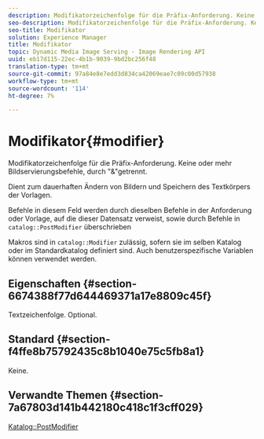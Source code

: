 ```yaml
---
description: Modifikatorzeichenfolge für die Präfix-Anforderung. Keine oder mehr Bildservierungsbefehle, durch "&"getrennt.
seo-description: Modifikatorzeichenfolge für die Präfix-Anforderung. Keine oder mehr Bildservierungsbefehle, durch "&"getrennt.
seo-title: Modifikator
solution: Experience Manager
title: Modifikator
topic: Dynamic Media Image Serving - Image Rendering API
uuid: eb17d115-22ec-4b1b-9039-9bd2bc256f48
translation-type: tm+mt
source-git-commit: 97a84e8e7edd3d834ca42069eae7c09c00d57938
workflow-type: tm+mt
source-wordcount: '114'
ht-degree: 7%

---
```



# Modifikator{#modifier}

Modifikatorzeichenfolge für die Präfix-Anforderung. Keine oder mehr Bildservierungsbefehle, durch &quot;&amp;&quot;getrennt.

Dient zum dauerhaften Ändern von Bildern und Speichern des Textkörpers der Vorlagen.

Befehle in diesem Feld werden durch dieselben Befehle in der Anforderung oder Vorlage, auf die dieser Datensatz verweist, sowie durch Befehle in `catalog::PostModifier` überschrieben

Makros sind in `catalog::Modifier` zulässig, sofern sie im selben Katalog oder im Standardkatalog definiert sind. Auch benutzerspezifische Variablen können verwendet werden.

## Eigenschaften {#section-6674388f77d644469371a17e8809c45f}

Textzeichenfolge. Optional.

## Standard {#section-f4ffe8b75792435c8b1040e75c5fb8a1}

Keine.

## Verwandte Themen {#section-7a67803d141b442180c418c1f3cff029}

[Katalog::PostModifier](../../../../../../is-api/image-catalog/image-serving-api-ref/c-image-catalog-reference/c-image-svg-data-reference/c-image-data-reference/r-postmodifier-cat.md#reference-4bc3738a812b4e7c8a180e27bfbd770b)

